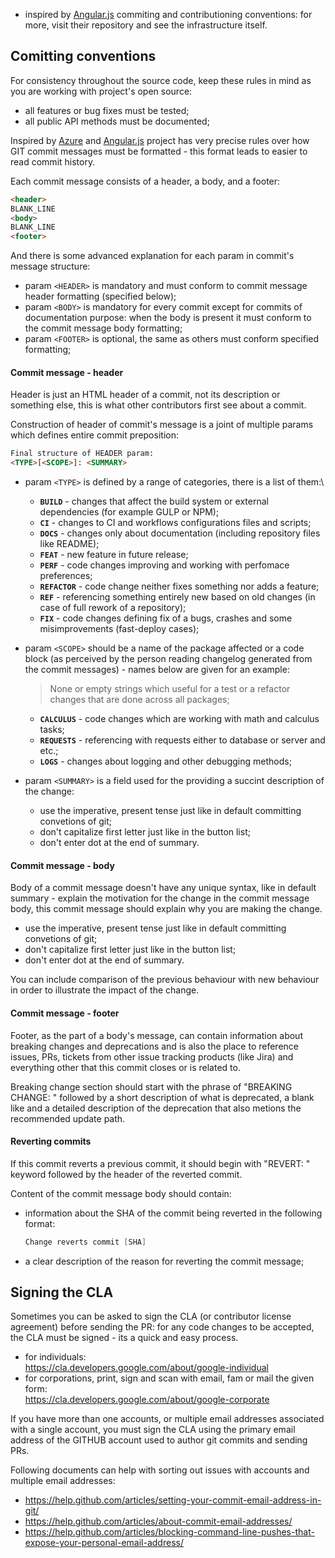 - inspired by [Angular.js](https://github.com/angular/angular) commiting and contributioning conventions: for more, visit their repository and see the infrastructure itself.

Comitting conventions
---------------------

For consistency throughout the source code, keep these rules in mind as you are working with project's open source:

- all features or bug fixes must be tested;
- all public API methods must be documented;

Inspired by [Azure](https://github.com/MicrosoftDocs/azure-devops/docs) and [Angular.js](https://github.com/angular/angular) project has very precise rules over how GIT commit messages must be formatted - this format leads to easier to read commit history.

Each commit message consists of a header, a body, and a footer:

```html
<header>
BLANK_LINE
<body>
BLANK_LINE
<footer>
```

And there is some advanced explanation for each param in commit's message structure:

- param `<HEADER>` is mandatory and must conform to commit message header formatting (specified below);
- param `<BODY>` is mandatory for every commit except for commits of documentation purpose: when the body is present it must conform to the commit message body formatting;
- param `<FOOTER>` is optional, the same as others must conform specified formatting;

#### Commit message - header

Header is just an HTML header of a commit, not its description or something else, this is what other contributors first see about a commit.

Construction of header of commit's message is a joint of multiple params which defines entire commit preposition:

```html
Final structure of HEADER param:
<TYPE>[<SCOPE>]: <SUMMARY>
```

- param `<TYPE>` is defined by a range of categories, there is a list of them:\
  - **`BUILD`** - changes that affect the build system or external dependencies (for example GULP or NPM);
  - **`CI`** - changes to CI and workflows configurations files and scripts;
  - **`DOCS`** - changes only about documentation (including repository files like README);
  - **`FEAT`** - new feature in future release;
  - **`PERF`** - code changes improving and working with perfomace preferences;
  - **`REFACTOR`** - code change neither fixes something nor adds a feature;
  - **`REF`** - referencing something entirely new based on old changes (in case of full rework of a repository);
  - **`FIX`** - code changes defining fix of a bugs, crashes and some misimprovements (fast-deploy cases);

- param `<SCOPE>` should be a name of the package affected or a code block (as perceived by the person reading changelog generated from the commit messages) - names below are given for an example:
    > None or empty strings which useful for a test or a refactor changes that are done across all packages;
    - **`CALCULUS`** - code changes which are working with math and calculus tasks;
    - **`REQUESTS`** - referencing with requests either to database or server and etc.;
    - **`LOGS`** - changes about logging and other debugging methods;

- param `<SUMMARY>` is a field used for the providing a succint description of the change:
  - use the imperative, present tense just like in default committing convetions of git;
  - don't capitalize first letter just like in the button list;
  - don't enter dot at the end of summary.

#### Commit message - body

Body of a commit message doesn't have any unique syntax, like in default summary - explain the motivation for the change in the commit message body, this commit message should explain why you are making the change.

- use the imperative, present tense just like in default committing convetions of git;
- don't capitalize first letter just like in the button list;
- don't enter dot at the end of summary.

You can include comparison of the previous behaviour with new behaviour in order to illustrate the impact of the change.

#### Commit message - footer

Footer, as the part of a body's message, can contain information about breaking changes and deprecations and is also the place to reference issues, PRs, tickets from other issue tracking products (like Jira) and everything other that this commit closes or is related to.

Breaking change section should start with the phrase of "BREAKING CHANGE: " followed by a short description of what is deprecated, a blank like and a detailed description of the deprecation that also metions the recommended update path.

#### Reverting commits

If this commit reverts a previous commit, it should begin with "REVERT: " keyword followed by the header of the reverted commit.

Content of the commit message body should contain:

- information about the SHA of the commit being reverted in the following format:

    ```powershell
    Change reverts commit [SHA]
    ```
- a clear description of the reason for reverting the commit message;


Signing the CLA
---------------

Sometimes you can be asked to sign the CLA (or contributor license agreement) before sending the PR: for any code changes to be accepted, the CLA must be signed - its a quick and easy process.

- for individuals:\
    https://cla.developers.google.com/about/google-individual
- for corporations, print, sign and scan with email, fam or mail the given form:\
  https://cla.developers.google.com/about/google-corporate

If you have more than one accounts, or multiple email addresses associated with a single account, you must sign the CLA using the primary email address of the GITHUB account used to author git commits and sending PRs.

Following documents can help with sorting out issues with accounts and multiple email addresses:

- https://help.github.com/articles/setting-your-commit-email-address-in-git/
- https://help.github.com/articles/about-commit-email-addresses/
- https://help.github.com/articles/blocking-command-line-pushes-that-expose-your-personal-email-address/